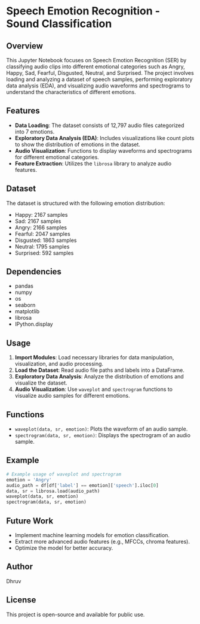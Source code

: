 # Speech Emotion Recognition - Sound Classification

## Overview
This Jupyter Notebook focuses on Speech Emotion Recognition (SER) by classifying audio clips into different emotional categories such as Angry, Happy, Sad, Fearful, Disgusted, Neutral, and Surprised. The project involves loading and analyzing a dataset of speech samples, performing exploratory data analysis (EDA), and visualizing audio waveforms and spectrograms to understand the characteristics of different emotions.

## Features
- **Data Loading**: The dataset consists of 12,797 audio files categorized into 7 emotions.
- **Exploratory Data Analysis (EDA)**: Includes visualizations like count plots to show the distribution of emotions in the dataset.
- **Audio Visualization**: Functions to display waveforms and spectrograms for different emotional categories.
- **Feature Extraction**: Utilizes the `librosa` library to analyze audio features.

## Dataset
The dataset is structured with the following emotion distribution:
- Happy: 2167 samples
- Sad: 2167 samples
- Angry: 2166 samples
- Fearful: 2047 samples
- Disgusted: 1863 samples
- Neutral: 1795 samples
- Surprised: 592 samples

## Dependencies
- pandas
- numpy
- os
- seaborn
- matplotlib
- librosa
- IPython.display

## Usage
1. **Import Modules**: Load necessary libraries for data manipulation, visualization, and audio processing.
2. **Load the Dataset**: Read audio file paths and labels into a DataFrame.
3. **Exploratory Data Analysis**: Analyze the distribution of emotions and visualize the dataset.
4. **Audio Visualization**: Use `waveplot` and `spectrogram` functions to visualize audio samples for different emotions.

## Functions
- `waveplot(data, sr, emotion)`: Plots the waveform of an audio sample.
- `spectrogram(data, sr, emotion)`: Displays the spectrogram of an audio sample.

## Example
```python
# Example usage of waveplot and spectrogram
emotion = 'Angry'
audio_path = df[df['label'] == emotion]['speech'].iloc[0]
data, sr = librosa.load(audio_path)
waveplot(data, sr, emotion)
spectrogram(data, sr, emotion)
```

## Future Work
- Implement machine learning models for emotion classification.
- Extract more advanced audio features (e.g., MFCCs, chroma features).
- Optimize the model for better accuracy.

## Author
Dhruv

## License
This project is open-source and available for public use.